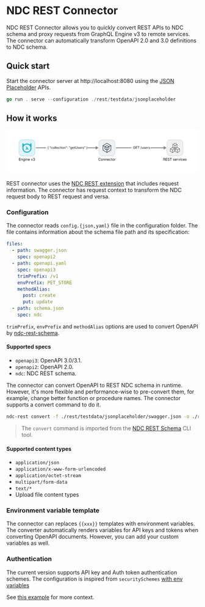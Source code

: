 # NDC REST Connector

NDC REST Connector allows you to quickly convert REST APIs to NDC schema and proxy requests from GraphQL Engine v3 to remote services.
The connector can automatically transform OpenAPI 2.0 and 3.0 definitions to NDC schema.

## Quick start

Start the connector server at http://localhost:8080 using the [JSON Placeholder](https://jsonplaceholder.typicode.com/) APIs.

```go
go run . serve --configuration ./rest/testdata/jsonplaceholder
```

## How it works

![REST connector](./assets/rest_connector.png)

REST connector uses the [NDC REST extension](https://github.com/hasura/ndc-rest-schema#ndc-rest-schema-extension) that includes request information.
The connector has request context to transform the NDC request body to REST request and versa.

### Configuration

The connector reads `config.{json,yaml}` file in the configuration folder. The file contains information about the schema file path and its specification:

```yaml
files:
  - path: swagger.json
    spec: openapi2
  - path: openapi.yaml
    spec: openapi3
    trimPrefix: /v1
    envPrefix: PET_STORE
    methodAlias:
      post: create
      put: update
  - path: schema.json
    spec: ndc
```

`trimPrefix`, `envPrefix` and `methodAlias` options are used to convert OpenAPI by [ndc-rest-schema](https://github.com/hasura/ndc-rest-schema#openapi).

#### Supported specs

- `openapi3`: OpenAPI 3.0/3.1.
- `openapi2`: OpenAPI 2.0.
- `ndc`: NDC REST schema.

The connector can convert OpenAPI to REST NDC schema in runtime. However, it's more flexible and performance-wise to pre-convert them, for example, change better function or procedure names. The connector supports a convert command to do it.

```sh
ndc-rest convert -f ./rest/testdata/jsonplaceholder/swagger.json -o ./rest/testdata/jsonplaceholder/schema.json --spec openapi2
```

> The `convert` command is imported from the [NDC REST Schema](https://github.com/hasura/ndc-rest-schema#quick-start) CLI tool.

#### Supported content types

- `application/json`
- `application/x-www-form-urlencoded`
- `application/octet-stream`
- `multipart/form-data`
- `text/*`
- Upload file content types

### Environment variable template

The connector can replaces `{{xxx}}` templates with environment variables. The converter automatically renders variables for API keys and tokens when converting OpenAPI documents. However, you can add your custom variables as well.

### Authentication

The current version supports API key and Auth token authentication schemes. The configuration is inspired from `securitySchemes` [with env variables](https://github.com/hasura/ndc-rest-schema#authentication)

See [this example](rest/testdata/auth/schema.yaml) for more context.
